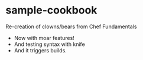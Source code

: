# sample-cookbook

Re-creation of clowns/bears from Chef Fundamentals

- Now with moar features!
- And testing syntax with knife
- And it triggers builds.
